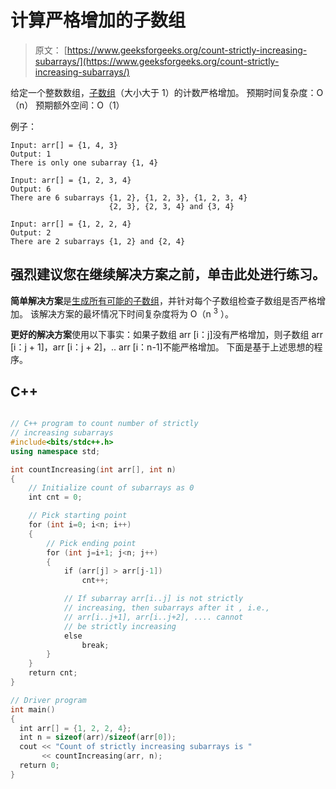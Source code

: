 # 计算严格增加的子数组

> 原文： [https://www.geeksforgeeks.org/count-strictly-increasing-subarrays/](https://www.geeksforgeeks.org/count-strictly-increasing-subarrays/)

给定一个整数数组，[子数组](https://www.geeksforgeeks.org/subarraysubstring-vs-subsequence-and-programs-to-generate-them/)（大小大于 1）的计数严格增加。
预期时间复杂度：O（n）
预期额外空间：O（1）

例子：

```
Input: arr[] = {1, 4, 3}
Output: 1
There is only one subarray {1, 4}

Input: arr[] = {1, 2, 3, 4}
Output: 6
There are 6 subarrays {1, 2}, {1, 2, 3}, {1, 2, 3, 4}
                      {2, 3}, {2, 3, 4} and {3, 4}

Input: arr[] = {1, 2, 2, 4}
Output: 2
There are 2 subarrays {1, 2} and {2, 4}

```

[](https://practice.geeksforgeeks.org/problem-page.php?pid=405)

## 强烈建议您在继续解决方案之前，单击此处进行练习。

**简单解决方案**是[生成所有可能的子数组](https://www.geeksforgeeks.org/subarraysubstring-vs-subsequence-and-programs-to-generate-them/)，并针对每个子数组检查子数组是否严格增加。 该解决方案的最坏情况下时间复杂度将为 O（n <sup>3</sup> ）。

**更好的解决方案**使用以下事实：如果子数组 arr [i：j]没有严格增加，则子数组 arr [i：j + 1]，arr [i：j + 2]，.. arr [i：n-1]不能严格增加。 下面是基于上述思想的程序。

## C++ 

```cpp

// C++ program to count number of strictly 
// increasing subarrays 
#include<bits/stdc++.h> 
using namespace std; 

int countIncreasing(int arr[], int n) 
{ 
    // Initialize count of subarrays as 0 
    int cnt = 0; 

    // Pick starting point 
    for (int i=0; i<n; i++) 
    { 
        // Pick ending point 
        for (int j=i+1; j<n; j++) 
        { 
            if (arr[j] > arr[j-1]) 
                cnt++; 

            // If subarray arr[i..j] is not strictly  
            // increasing, then subarrays after it , i.e.,  
            // arr[i..j+1], arr[i..j+2], .... cannot 
            // be strictly increasing 
            else
                break; 
        } 
    } 
    return cnt; 
} 

// Driver program 
int main() 
{ 
  int arr[] = {1, 2, 2, 4}; 
  int n = sizeof(arr)/sizeof(arr[0]); 
  cout << "Count of strictly increasing subarrays is "
       << countIncreasing(arr, n); 
  return 0; 
} 

```